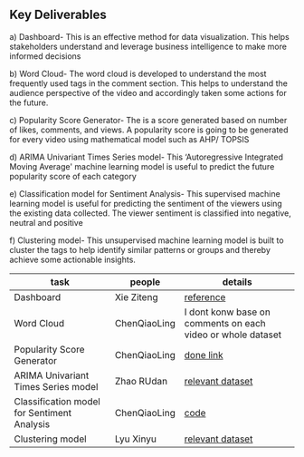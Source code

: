 ## Key Deliverables  
a) Dashboard-  This is an effective method for data visualization.  This helps stakeholders understand 
and leverage business intelligence to make more informed decisions 

b) Word Cloud- The word cloud is developed to understand the most frequently used tags in the 
comment section.  This helps to understand the audience perspective of the video and accordingly 
taken some actions for the future. 

c) Popularity Score Generator- The is a score generated based on number of likes, comments, and views. 
A popularity score is going to be generated for every video using mathematical model such as AHP/ 
TOPSIS  

d) ARIMA Univariant Times Series model- This ‘Autoregressive Integrated Moving Average' machine 
learning model is useful to predict the future popularity score of each category 

e)  Classification model for Sentiment Analysis- This supervised machine learning model is useful for 
predicting the sentiment of the viewers using the existing data collected.  The viewer sentiment is 
classified into negative, neutral and positive 

f) Clustering model- This unsupervised machine learning model is built to cluster the tags to help 
identify similar patterns or groups and thereby achieve some actionable insights. 
 
| task      | people |details|
| ----------- | ----------- |----------- |
| Dashboard      | Xie Ziteng       |[reference](https://www.kaggle.com/code/manishwahale/youtube-statistics-eda)|
| Word Cloud   | ChenQiaoLing        |I dont konw base on comments on each video or whole dataset|
| Popularity Score Generator  | ChenQiaoLing        |[done link](https://github.dev/Chenqll/NUS_5002_project/blob/main/youtube.ipynb)|
| ARIMA Univariant Times Series model  | Zhao RUdan        |[relevant dataset](https://github.com/Chenqll/NUS_5002_project/blob/main/data/pop_stats.csv)|
| Classification model for Sentiment Analysis | ChenQiaoLing      |[code](https://github.com/Chenqll/NUS_5002_project/blob/main/project_5002.py)|
|Clustering model|Lyu Xinyu|[relevant dataset](https://github.com/Chenqll/NUS_5002_project/blob/main/data/comment_keyword_true_tag.csv)|